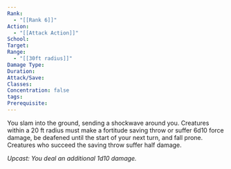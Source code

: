 ```yaml
---
Rank:
  - "[[Rank 6]]"
Action:
  - "[[Attack Action]]"
School: 
Target: 
Range:
  - "[[30ft radius]]"
Damage Type: 
Duration: 
Attack/Save: 
Classes: 
Concentration: false
tags: 
Prerequisite:
---
```

You slam into the ground, sending a shockwave around you. Creatures within a 20 ft radius must make a fortitude saving throw or suffer 6d10 force damage, be deafened until the start of your next turn, and fall prone. Creatures who succeed the saving throw suffer half damage.

*Upcast: You deal an additional 1d10 damage.*